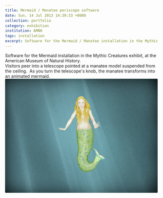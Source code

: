 ```yaml
---
title: Mermaid / Manatee periscope software 
date: Sun, 14 Jul 2013 14:39:33 +0000
collection: portfolio
category: exhibition
institution: AMNH
tags: installation
excerpt: Software for the Mermaid / Manatee installation in the Mythic Creatures. <br /><img src="/images/portfolio/mythic-creatures.png">
---
```

Software for the Mermaid installation in the Mythic Creatures exhibit, at the American Museum of Natural History.  
Visitors peer into a telescope pointed at a manatee model suspended from the ceiling.  As you turn the telescope's knob, the manatee transforms into an animated mermaid.  
<img src="/images/portfolio/mythic-creatures.png">